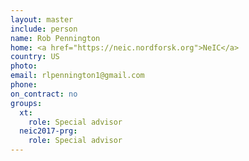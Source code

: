 ```yaml
---
layout: master
include: person
name: Rob Pennington
home: <a href="https://neic.nordforsk.org">NeIC</a>
country: US
photo:
email: rlpennington1@gmail.com
phone:
on_contract: no
groups:
  xt:
    role: Special advisor
  neic2017-prg:
    role: Special advisor
---
```

